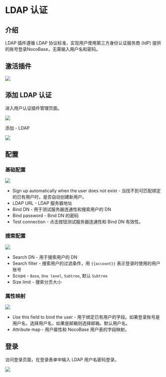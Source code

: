 # LDAP 认证

## 介绍

LDAP 插件遵循 LDAP 协议标准，实现用户使用第三方身份认证服务商 (IdP) 提供的账号登录NocoBase，无需输入用户名和密码。

## 激活插件

<img src="https://nocobase-docs.oss-cn-beijing.aliyuncs.com/202405101600789.png"/>

## 添加 LDAP 认证

进入用户认证插件管理页面。

<img src="https://nocobase-docs.oss-cn-beijing.aliyuncs.com/202405101601510.png"/>

添加 - LDAP

<img src="https://nocobase-docs.oss-cn-beijing.aliyuncs.com/202405101602104.png"/>

## 配置

### 基础配置

<img src="https://nocobase-docs.oss-cn-beijing.aliyuncs.com/202405101605728.png"/>

- Sign up automatically when the user does not exist - 当找不到可匹配绑定的已有用户时，是否自动创建新用户。
- LDAP URL - LDAP 服务器地址
- Bind DN - 用于测试服务器连通性和搜索用户的 DN
- Bind password - Bind DN 的密码
- Test connection - 点击按钮测试服务器连通性和 Bind DN 有效性。

### 搜索配置

<img src="https://nocobase-docs.oss-cn-beijing.aliyuncs.com/202405101609984.png"/>

- Search DN - 用于搜索用户的 DN
- Search filter - 搜索用户的过滤条件，用 `{{account}}` 表示登录时使用的用户账号
- Scope - `Base`, `One level`, `Subtree`, 默认 `Subtree`
- Size limit - 搜索分页大小

### 属性映射

<img src="https://nocobase-docs.oss-cn-beijing.aliyuncs.com/202405101612814.png"/>

- Use this field to bind the user - 用于绑定已有用户的字段。如果登录账号是用户名，选择用户名，如果是邮箱则选择邮箱。默认用户名。
- Attribute map - 用户属性和 NocoBase 用户表的字段映射。

## 登录

访问登录页面，在登录表单中输入 LDAP 用户名密码登录。

<img src="https://nocobase-docs.oss-cn-beijing.aliyuncs.com/202405101614300.png"/>
